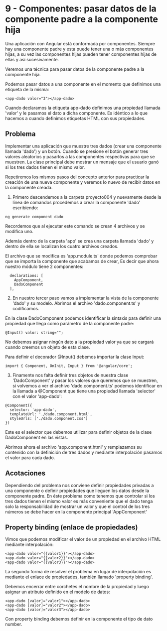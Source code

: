 # 9 - Componentes: pasar datos de la componente padre a la componente hija

Una aplicación con Angular está conformada por componentes. Siempre hay una componente padre y esta puede tener una o más componentes hijas, a su vez las componentes hijas pueden tener componentes hijas de ellas y así sucesivamente.

Veremos una técnica para pasar datos de la componente padre a la componente hija.

Podemos pasar datos a una componente en el momento que definimos una etiqueta de la misma:

```<app-dado valor="3"></app-dado>```

Cuando declaramos la etiqueta app-dado definimos una propiedad llamada 'valor' y le pasamos el dato a dicha componente. Es idéntico a lo que hacemos a cuando definimos etiquetas HTML con sus propiedades.

## Problema
Implementar una aplicación que muestre tres dados (crear una componente llamada 'dado') y un botón. Cuando se presione el botón generar tres valores aleatorios y pasarlos a las componentes respectivas para que se muestren. La clase principal debe mostrar un mensaje que el usuario ganó si los tres dados tienen el mismo valor.

Repetiremos los mismos pasos del concepto anterior para practicar la creación de una nueva componente y veremos lo nuevo de recibir datos en la componente creada.

1. Primero descendemos a la carpeta proyecto004 y nuevamente desde la línea de comandos procedemos a crear la componente 'dado' escribiendo:

```ng generate component dado```

Recordemos que al ejecutar este comando se crean 4 archivos y se modifica uno.

Además dentro de la carpeta 'app' se crea una carpeta llamada 'dado' y dentro de ella se localizan los cuatro archivos creados.

El archivo que se modifica es 'app.module.ts' donde podemos comprobar que se importa la componente que acabamos de crear, Es decir que ahora nuestro módulo tiene 2 componentes:

```
  declarations: [
    AppComponent,
    DadoComponent
  ],
```

2. En nuestro tercer paso vamos a implementar la vista de la componente 'dado' y su modelo. Abrimos el archivo 'dado.component.ts' y codificamos.

En la clase DadoComponent podemos identificar la sintaxis para definir una propiedad que llega como parámetro de la componente padre:

```@Input() valor: string="";```

No debemos asignar ningún dato a la propiedad valor ya que se cargará cuando creemos un objeto de esta clase.

Para definir el decorador @Input() debemos importar la clase Input:

```import { Component, OnInit, Input } from '@angular/core';```

3. Finamente nos falta definir tres objetos de nuestra clase 'DadoComponent' y pasar los valores que queremos que se muestren, si volvemos a ver el archivo 'dado.component.ts' podemos identificar en la llamada a @Component que tiene una propiedad llamada 'selector' con el valor 'app-dado':

```
@Component({
  selector: 'app-dado',
  templateUrl: './dado.component.html',
  styleUrls: ['./dado.component.css']
})
```

Este es el selector que debemos utilizar para definir objetos de la clase DadoComponent en las vistas.

Abrimos ahora el archivo 'app.component.html' y remplazamos su contenido con la definición de tres dados y mediante interpolación pasamos el valor para cada dado.

## Acotaciones
Dependiendo del problema nos conviene definir propiedades privadas a una componente o definir propiedades que lleguen los datos desde la componente padre. En éste problema como tenemos que controlar si los tres dados tienen el mismo valor es más conveniente que el dado tenga solo la responsabilidad de mostrar un valor y que el control de los tres números se debe hacer en la componente principal 'AppComponent'

## Property binding (enlace de propiedades)
Vimos que podemos modificar el valor de un propiedad en el archivo HTML mediante interpolación:

```
<app-dado valor="{{valor1}}"></app-dado>
<app-dado valor="{{valor2}}"></app-dado>
<app-dado valor="{{valor3}}"></app-dado>
```
La segundo forma de resolver el problema en lugar de interpolación es mediante el enlace de propiedades, también llamado 'property binding'.

Debemos encerrar entre corchetes el nombre de la propiedad y luego asignar un atributo definido en el modelo de datos:

```
<app-dado [valor]="valor1"></app-dado>
<app-dado [valor]="valor2"></app-dado>
<app-dado [valor]="valor3"></app-dado>
```
Con property binding debemos definir en la componente el tipo de dato number.

